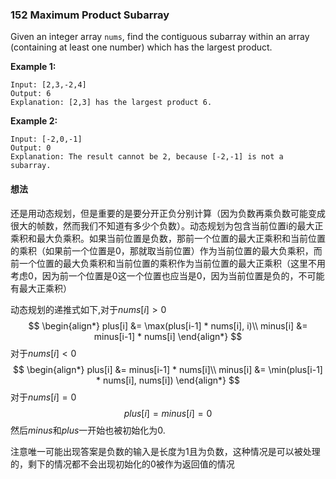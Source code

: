 ### 152 Maximum Product Subarray

Given an integer array `nums`, find the contiguous subarray within an array (containing at least one number) which has the largest product.

**Example 1:**

```
Input: [2,3,-2,4]
Output: 6
Explanation: [2,3] has the largest product 6.
```

**Example 2:**

```
Input: [-2,0,-1]
Output: 0
Explanation: The result cannot be 2, because [-2,-1] is not a subarray.
```

#### 想法

还是用动态规划，但是重要的是要分开正负分别计算（因为负数再乘负数可能变成很大的帧数，然而我们不知道有多少个负数）。动态规划为包含当前位置i的最大正乘积和最大负乘积。如果当前位置是负数，那前一个位置的最大正乘积和当前位置的乘积（如果前一个位置是0，那就取当前位置）作为当前位置的最大负乘积，而前一个位置的最大负乘积和当前位置的乘积作为当前位置的最大正乘积（这里不用考虑0，因为前一个位置是0这一个位置也应当是0，因为当前位置是负的，不可能有最大正乘积）

动态规划的递推式如下,对于$nums[i] > 0$
$$
\begin{align*}
	plus[i] &= \max(plus[i-1] * nums[i], i)\\
	minus[i] &= minus[i-1] * nums[i]
\end{align*}
$$
对于$nums[i] < 0$
$$
\begin{align*}
	plus[i] &= minus[i-1] * nums[i]\\
	minus[i] &= \min(plus[i-1] * nums[i], nums[i])
\end{align*}
$$
对于$nums[i]=0$
$$
plus[i]=minus[i]=0
$$
然后$minus$和$plus$一开始也被初始化为0.

注意唯一可能出现答案是负数的输入是长度为1且为负数，这种情况是可以被处理的，剩下的情况都不会出现初始化的0被作为返回值的情况